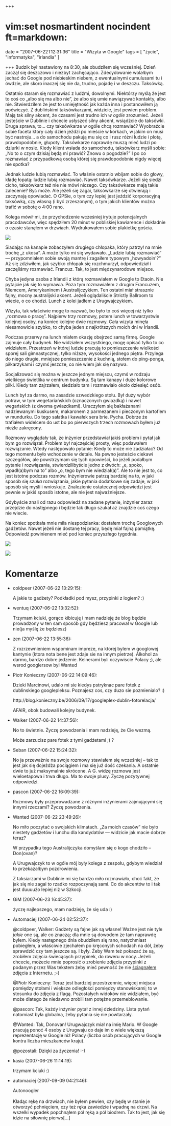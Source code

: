 +++
# vim:set nosmartindent nocindent ft=markdown:
date = "2007-06-22T12:31:36"
title = "Wizyta w Google"
tags = [ "życie", "informatyka", "irlandia" ]

+++
Budzik był nastawiony na 8:30, ale obudziłem się wcześniej. Dzień zaczął się
deszczowo i niezbyt zachęcająco. Zdecydowanie wolałbym jechać do Google pod
niebieskim niebem, z ewentualnymi cumulusami tu i ówdzie, ale skoro inaczej
się nie da, trudno, pojadę i w deszczu. Taksówką.

<!--more-->

Ostatnio staram się rozmawiać z ludźmi, dowolnymi. Niektórzy myślą że jest to
coś co „albo się ma albo nie”, że albo się umie nawiązywać kontakty, albo nie.
Stwierdziłem że jest to umiejętność jak każda inna i postanowiłem ją
poćwiczyć. Z dublińskimi taksówkarzami, widzicie, jest pewien problem. Mają
tak silny akcent, że czasami jest trudno ich _w ogóle_ zrozumieć. Jeżeli
jesteście w Dublinie i chcecie usłyszeć silny akcent, wsiądźcie do taksówki.
Druga sprawa, to... czy taksówkarze w ogóle chcą rozmawiać? Wyobraźcie sobie
faceta który cały dzień jeździ po mieście w korkach, w jakim on musi być
nastroju... a do samochodu pakują mu się co i rusz różni ludzie i plotą,
prawdopodobnie, głupoty. Taksówkarze naprawdę muszą mieć ludzi po dziurki w
nosie. Kiedy klient wsiada do samochodu, taksówkarz myśli sobie: „No to o czym
dzisiaj będą mi prawić? Znowu o pogodzie?” I po co rozmawiać z przypadkową
osobą której się prawdopodobnie nigdy więcej nie spotka?

Jednak ludzie lubią rozmawiać. To właśnie ostatnio wbijam sobie do głowy,
kładę łopatą: ludzie lubią rozmawiać. Nawet taksówkarze. Jeżeli się siedzi
cicho, taksówkarz też nie nie mówi niczego. Czy taksówkarze mają takie
zalecenie? Być może. Ale jeżeli się zagai, taksówkarze się otwierają i
zaczynają opowiadać. O GPSie, o tym czy lepiej jest jeździć korporacyjną
taksówką, czy własną (i być zrzeszonym), o tym jakich klientów można trafić w
sobotę o 4:00 rano.

Kolega mówił mi, że przychodzenie wcześniej irytuje potencjalnych pracodawców,
więc spędziłem 20 minut w pobliskiej kawiarence i dokładnie o czasie stanąłem
w drzwiach. Wydrukowałem sobie plakietkę gościa.

![](http://media.blizinski.pl/images/blog/google-visitor.jpg)

Siadając na kanapie zobaczyłem drugiego chłopaka, który patrzył na mnie trochę
„z ukosa”. A może tylko mi się wydawało. „Ludzie lubią rozmawiać” ―
przypomniałem sobie swoją mantrę i zagaiłem typowym „howyadoin'?” Aż się
zdziwiłem, jak szybko chłopak się rozchmurzył, odpowiedział i zaczęliśmy
rozmawiać. Francuz. Tak, to jest międzynarodowe miejsce.

Chyba jedyna osoba z Irlandii z którą rozmawiałem w Google to Etaoin. Nie
pytajcie jak się to wymawia. Poza tym rozmawiałem z drugim Francuzem, Niemcem,
Amerykaninem i Australijczykiem. Ten ostatni miał strasznie fajny, mocny
australijski akcent. Jeżeli oglądaliście Strictly Ballroom to wiecie, o co
chodzi. Lunch z kolei jadłem z Urugwajczykiem.

Wizyta, tak właściwie mogę to nazwać, bo było to coś więcej niż tylko „rozmowa
o pracę”. Najpierw trzy rozmowy, potem lunch w towarzystwie kolejnej osoby, na
koniec kolejne dwie rozmowy. Cała wizyta minęła niesamowicie szybko, to chyba
jeden z najkrótszych moich dni w Irlandii.

Podczas przerwy na lunch miałem okazję obejrzeć samą firmę. Google zajmuje
cały budynek. Nie widziałem wszystkiego, mogę opisać tylko to co widziałem.
Przestrzeń w której ludzie pracują to pomieszczenie wielkości sporej sali
gimnastycznej, tylko niższe, wysokości jednego piętra. Przylega do niego
drugie, mniejsze pomieszczenie z kuchnią, stołem do ping-ponga, piłkarzykami i
czymś jeszcze, co nie wiem jak się nazywa.

Socjalizować się można w jeszcze jednym miejscu, czymś w rodzaju wielkiego
świetlika w centrum budynku. Są tam kanapy i duże kolorowe piłki. Kiedy tam
zajrzałem, siedziało tam i rozmawiało około dziesięć osób.

Lunch był za darmo, na zasadzie szwedzkiego stołu. Był duży wybór potraw, w
tym wegetariańskich (oznaczonych gwiazdką) i nawet wegańskich (z dwoma
gwiazdkami). Uraczyłem się bakłażanami nadziewanymi kuskusem, makaronem z
parmezanem i pieczonym kartoflem w mundurku. Do tego sałatka i kawałek sera
brie. Pycha. Dobrze że trafiałem widelcem do ust bo po pierwszych trzech
rozmowach byłem już nieźle zakręcony.

Rozmowy wyglądały tak, że inżynier przedstawiał jakiś problem i pytał jak bym
go rozwiązał. Problem był najczęściej prosty, więc podawałem rozwiązanie.
Wtedy następowało pytanie: Kiedy to może nie zadziałać? Od tego momentu było
wchodzenie w detale. Na pewno jesteście ciekawi szczegółów, ale powstrzymam
się tych opowieści, bo jeżeli podałbym pytanie i rozwiązania,
stwierdzilibyście jedno z dwóch: „e, spoko, wpadł(a)bym na to” albo „o, tego
bym nie wiedział(a)”. Ale to nie jest to, co jest istotne podczas rozmów.
Inżynierowie patrzą bardziej na to, w jaki sposób się _szuka_ rozwiązania,
jakie pytania dodatkowe się zadaje, w jaki sposób się myśli i wnioskuje.
Znalezienie ostatecznej odpowiedzi jest pewnie w jakiś sposób istotne, ale nie
jest najważniejsze.

Gdybyście znali od razu odpowiedź na zadane pytanie, inżynier zaraz przejdzie
do następnego i będzie tak długo szukał aż znajdzie coś czego nie wiecie.

Na koniec spotkała mnie miła niespodzianka: dostałem trochę Googlowych
gadżetów. Nawet jeżeli nie dostanę tej pracy, będę miał fajną pamiątkę.
Odpowiedź powinienem mieć pod koniec przyszłego tygodnia.

![](http://media.blizinski.pl/images/blog/google-alectralights-1.jpg)

![](http://media.blizinski.pl/images/blog/google-alectralights-2.jpg)

# Komentarze

* coldpeer (2007-06-22 13:29:15): <p>A jakie to gadżety? Podkładki pod mysz,
  przypinki z logiem? :)</p>
* wentuq (2007-06-22 13:32:52): <p>Trzymam kciuki, gorąco kibicuję i mam
  nadzieję że blog będzie prowadzony w ten sam sposób gdy będziesz pracował w
  Google lub nie(ja myślę że będziesz)</p>
* zen (2007-06-22 13:55:36): <p>Z rozrzewnieniem wspominam impreze, na ktorej
  bylem w googlowej kantynie (ktora nota bene jest zdaje sie na innym pietrze).
  Alkohol za darmo, bardzo dobre jedzenie. Kelnerami byli oczywiscie Polacy ;),
  ale wsrod googlersow byl Wanted</p>
* Piotr Konieczny (2007-06-22 14:09:46): <p>Dzieki Marcinowi, udalo mi sie
  kiedys pstryknac pare fotek z dublinskiego googlepleksu. Poznajesz cos, czy
  duzo sie pozmienialo? :) </p>
  <p>http://blog.konieczny.be/2006/09/17/googleplex-dublin-fotorelacja/</p>
  <p><span class="caps">AFAIR</span>, obok budowali kolejny budynek.</p>
* Walker (2007-06-22 14:37:56): <p>No to świetnie. Życzę powodzenia i mam
  nadzieję, że Cie wezmą.</p>  <p>Może zarzucisz pare fotek z tymi gadżetami ;)
  ?</p>
* Seban (2007-06-22 15:24:32): <p>No ja przeważnie na swoje rozmowy stawiałem
  się wcześniej &#8211; tak to jest jak się dojeżdża pociągiem i ma się już dość
  czekania. A ostatnie dwie to już maksymalnie skrócone. A G. widzę rozmowa jest
  wieloetapowa i trwa długo. Ma to swoje plusy. Życzę pozytywnej odpowiedzi.</p>
* pascon (2007-06-22 16:09:39): <p>Rozmowy były przeprowadzane z różnymi
  inżynierami zajmującymi się innymi rzeczami? Życzę powodzenia.</p>
* Wanted (2007-06-22 23:49:26): <p>No miło poczytać o swojskich klimatach.
  &#8222;Za moich czasów&#8221; nie było niestety gadżetów i lunchu dla
  kandydatów &#8212; widzicie jak macie dobrze teraz?</p>  <p>W przypadku tego
  Australijczyka domyślam się o kogo chodziło &#8211; Don(ovan)?</p>  <p>A
  Urugwajczyk to w ogóle mój były kolega z zespołu, gdybym wiedział to
  przekazałbym pozdrowienia.</p>  <p>Z taksiarzami w Dublinie mi się bardzo miło
  rozmawiało, choć fakt, że jak się nie zagai to rzadko rozpoczynają sami. Co do
  akcentów to i tak jest duuuużo lepiej niż w Szkocji.</p>
* GiM (2007-06-23 16:45:37): <p>życzę najlepszego, mam nadzieję, że się uda
  :)</p>
* Automaciej (2007-06-24 02:52:37): <p>@coldpeer, Walker: Gadżety są fajne jak
  są własne! Ważne jest nie tyle <em>jakie</em> one są, ale co znaczą; dla mnie
  są dowodem że tam naprawdę byłem. Kiedy następnego dnia obudziłem się rano,
  natychmiast pobiegłem, a właściwie zjechałem po kręconych schodach na dół,
  żeby sprawdzić czy tam jeszcze są. I były. Żeby Wam też pokazać że są,
  zrobiłem zdjęcia świecących przypinek, do roweru w nocy. Jeżeli chcecie,
  możecie mnie poprosić o zrobienie zdjęcia przypinki z podanym przez Was
  tekstem żeby mieć pewność że nie <a
  href="http://www.flickr.com/photos/dullhunk/sets/72157594467496435/"
  rel="nofollow" >ściągnąłem</a> zdjęcia z Internetu. ;-)</p>  <p>@Piotr
  Konieczny: Teraz jest bardziej przestrzennie, więcej miejsca pomiędzy stołami
  i większe odległości pomiędzy stanowiskami; to w stosunku do zdjęcia z flagą.
  Pozostałych widoków nie widziałem, być może dlatego że niedawno zrobili tam
  potężne przemeblowanie.</p>  <p>@pascon: Tak, każdy inżynier pytał z innej
  dziedziny. Lista pytań natomiast była globalna, żeby pytania się nie
  powtarzały.</p>  <p>@Wanted: Tak, Donovan! Urugwajczyk miał na imię Mario. W
  Google pracują ponoć 4 osoby z Urugwaju co daje im o wiele większą
  reprezentację w Google niż Polacy (liczba osób pracujących w Google kontra
  liczba mieszkańców kraju).</p>  <p>@pozostali: Dzięki za życzenia! :-)</p>
* kasia (2007-06-26 11:14:19): <p>trzymam kciuki :)</p>
* automaciej (2007-09-09 04:21:46): <p>Autonoogler<br /><br />Kładąc rękę na
  drzwiach, nie byłem pewien, czy będę w stanie je otworzyć pchnięciem, czy też
  ręka zawiedzie i wpadnę na drzwi. Na wszelki wypadek popchnąłem pół ręką a pół
  biodrem. Tak to jest, jak się idzie na siłownię pierws[...]</p>
